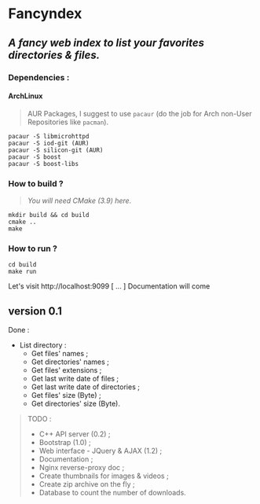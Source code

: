 # __Fancyndex__ #

## *A fancy web index to list your favorites directories & files.* ##

### Dependencies :
#### ArchLinux
> AUR Packages, I suggest to use `pacaur` (do the job for Arch non-User Repositories like `pacman`).

```
pacaur -S libmicrohttpd
pacaur -S iod-git (AUR)
pacaur -S silicon-git (AUR)
pacaur -S boost
pacaur -S boost-libs
```

### How to build ?
> _You will need CMake (3.9) here._

```
mkdir build && cd build
cmake ..
make
```

### How to run ?
```
cd build
make run
```

Let's visit http://localhost:9099
[ ... ]
Documentation will come

## __version 0.1__ ##

Done :
- List directory :
    * Get files' names ;
    * Get directories' names ;
    * Get files' extensions ;
    * Get last write date of files ;
    * Get last write date of directories ;
    * Get files' size (Byte) ;
    * Get directories' size (Byte).


> TODO :
>- C++ API server (0.2) ;
>- Bootstrap (1.0) ;
>- Web interface - JQuery & AJAX (1.2) ;
>- Documentation ;
>- Nginx reverse-proxy doc ;
>- Create thumbnails for images & videos ;
>- Create zip archive on the fly ;
>- Database to count the number of downloads.
